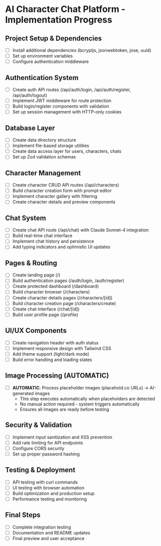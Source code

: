 # AI Character Chat Platform - Implementation Progress

## Project Setup & Dependencies
- [ ] Install additional dependencies (bcryptjs, jsonwebtoken, jose, uuid)
- [ ] Set up environment variables
- [ ] Configure authentication middleware

## Authentication System
- [ ] Create auth API routes (/api/auth/login, /api/auth/register, /api/auth/logout)
- [ ] Implement JWT middleware for route protection
- [ ] Build login/register components with validation
- [ ] Set up session management with HTTP-only cookies

## Database Layer
- [ ] Create data directory structure
- [ ] Implement file-based storage utilities
- [ ] Create data access layer for users, characters, chats
- [ ] Set up Zod validation schemas

## Character Management
- [ ] Create character CRUD API routes (/api/characters)
- [ ] Build character creation form with prompt editor
- [ ] Implement character gallery with filtering
- [ ] Create character details and preview components

## Chat System
- [ ] Create chat API route (/api/chat) with Claude Sonnet-4 integration
- [ ] Build real-time chat interface
- [ ] Implement chat history and persistence
- [ ] Add typing indicators and optimistic UI updates

## Pages & Routing
- [ ] Create landing page (/)
- [ ] Build authentication pages (/auth/login, /auth/register)
- [ ] Create protected dashboard (/dashboard)
- [ ] Build character browser (/characters)
- [ ] Create character details pages (/characters/[id])
- [ ] Build character creation page (/characters/create)
- [ ] Create chat interface (/chat/[id])
- [ ] Build user profile page (/profile)

## UI/UX Components
- [ ] Create navigation header with auth status
- [ ] Implement responsive design with Tailwind CSS
- [ ] Add theme support (light/dark mode)
- [ ] Build error handling and loading states

## Image Processing (AUTOMATIC)
- [ ] **AUTOMATIC**: Process placeholder images (placehold.co URLs) → AI-generated images
  - This step executes automatically when placeholders are detected
  - No manual action required - system triggers automatically
  - Ensures all images are ready before testing

## Security & Validation
- [ ] Implement input sanitization and XSS prevention
- [ ] Add rate limiting for API endpoints
- [ ] Configure CORS security
- [ ] Set up proper password hashing

## Testing & Deployment
- [ ] API testing with curl commands
- [ ] UI testing with browser automation
- [ ] Build optimization and production setup
- [ ] Performance testing and monitoring

## Final Steps
- [ ] Complete integration testing
- [ ] Documentation and README updates
- [ ] Final preview and user acceptance